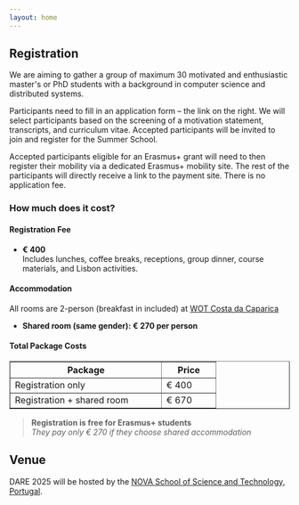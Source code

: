 ```yaml
---
layout: home
---
```


## Registration

We are aiming to gather a group of maximum 30 motivated and enthusiastic master's or PhD students with a background in computer science and distributed systems.

Participants need to fill in an application form – the link on the right. We will select participants based on the screening of a motivation statement, transcripts, and curriculum vitae. Accepted participants will be invited to join and register for the Summer School.

Accepted participants eligible for an Erasmus+ grant will need to then register their mobility via a dedicated Erasmus+ mobility site. The rest of the participants will directly receive a link to the payment site. There is no application fee.

### How much does it cost?

#### Registration Fee

- **€ 400**  
  Includes lunches, coffee breaks, receptions, group dinner, course materials, and Lisbon activities.

#### Accommodation  

All rooms are 2-person (breakfast in included) at [WOT Costa da Caparica](https://www.wotels.com/costa-da-caparica/wot-costa-da-caparica/)
- **Shared room (same gender): € 270 per person**

#### Total Package Costs

<table border="1" cellspacing="2" cellpadding="2">
<thead>
<tr>
<th>Package</th>
<th>Price</th>
</tr>
</thead>
<tbody>
<tr>
<td>Registration only</td>
<td>&euro; 400&nbsp; &nbsp; &nbsp; &nbsp;&nbsp;</td>
</tr>
<tr>
<td>Registration + shared room&nbsp; &nbsp; &nbsp; &nbsp; &nbsp; &nbsp;&nbsp;</td>
<td>&euro; 670&nbsp; &nbsp; &nbsp; &nbsp;&nbsp;</td>
</tr>
</tbody>
</table>


<blockquote>
  <p><strong>Registration is free for Erasmus+ students</strong><br>
  <em>They pay only € 270 if they choose shared accommodation</em></p>
</blockquote>

## Venue

DARE 2025 will be hosted by the [NOVA School of Science and Technology, Portugal](https://www.fct.unl.pt/en).


